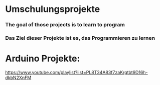 # Umschulungsprojekte

### The goal of those projects is to learn to program

### Das Ziel dieser Projekte ist es, das Programmieren zu lernen



# Arduino Projekte:

https://www.youtube.com/playlist?list=PL8T34A83f7zaKrgtbt9D16h-dkbN2XnFM
